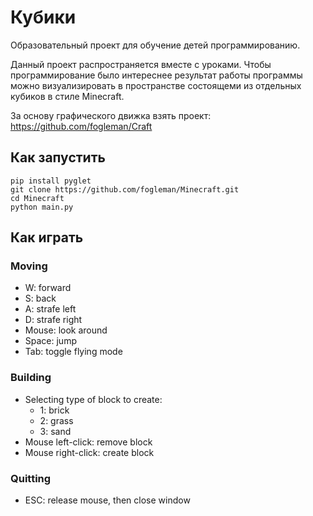 # Кубики

Образовательный проект для обучение детей программированию.

Данный проект распространяется вместе с уроками.
Чтобы программирование было интереснее результат работы программы
можно визуализировать в пространстве состоящеми из отдельных кубиков в стиле Minecraft.

За основу графического движка взять проект:
https://github.com/fogleman/Craft

## Как запустить

```shell
pip install pyglet
git clone https://github.com/fogleman/Minecraft.git
cd Minecraft
python main.py
```

## Как играть

### Moving

- W: forward
- S: back
- A: strafe left
- D: strafe right
- Mouse: look around
- Space: jump
- Tab: toggle flying mode

### Building

- Selecting type of block to create:
    - 1: brick
    - 2: grass
    - 3: sand
- Mouse left-click: remove block
- Mouse right-click: create block

### Quitting

- ESC: release mouse, then close window
